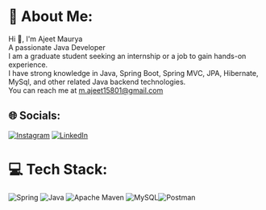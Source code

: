 # 💫 About Me:
Hi 👋, I'm Ajeet Maurya<br>A passionate Java Developer<br>I am a graduate student seeking an internship or a job to gain hands-on experience.<br>I have strong knowledge in Java, Spring Boot, Spring MVC, JPA, Hibernate, MySql, and other related Java backend technologies.<br>You can reach me at m.ajeet15801@gmail.com<br>

## 🌐 Socials:
[![Instagram](https://img.shields.io/badge/Instagram-%23E4405F.svg?logo=Instagram&logoColor=white)](https://instagram.com/Official_ajeet) [![LinkedIn](https://img.shields.io/badge/LinkedIn-%230077B5.svg?logo=linkedin&logoColor=white)](https://www.linkedin.com/in/2001-maurya-ajeet/) 


# 💻 Tech Stack:
![Spring](https://img.shields.io/badge/spring-%236DB33F.svg?style=for-the-badge&logo=spring&logoColor=white) ![Java](https://img.shields.io/badge/java-%23ED8B00.svg?style=for-the-badge&logo=openjdk&logoColor=white) ![Apache Maven](https://img.shields.io/badge/Apache%20Maven-C71A36?style=for-the-badge&logo=Apache%20Maven&logoColor=white) ![MySQL](https://img.shields.io/badge/mysql-%2300000f.svg?style=for-the-badge&logo=mysql&logoColor=white)![Postman](https://img.shields.io/badge/Postman-FF6C37?style=for-the-badge&logo=postman&logoColor=white) 
